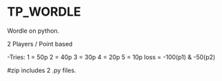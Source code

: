 # TP_WORDLE
Wordle on python.


2 Players / Point based


-Tries:
1 = 50p
2 = 40p
3 = 30p
4 = 20p
5 = 10p
loss = -100(p1) & -50(p2)

#zip includes 2 .py files.
